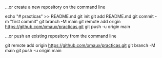 …or create a new repository on the command line

echo "# practicas" >> README.md
git init
git add README.md
git commit -m "first commit"
git branch -M main
git remote add origin https://github.com/xmaux/practicas.git
git push -u origin main

…or push an existing repository from the command line

git remote add origin https://github.com/xmaux/practicas.git
git branch -M main
git push -u origin main